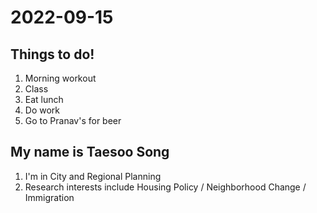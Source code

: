 # 2022-09-15
## Things to do!
1. Morning workout
2. Class
3. Eat lunch
4. Do work
5. Go to Pranav's for beer

## My name is Taesoo Song
1. I'm in City and Regional Planning
2. Research interests include Housing Policy / Neighborhood Change / Immigration
